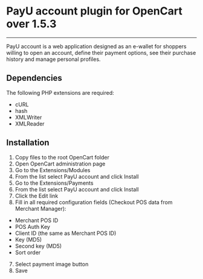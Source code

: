 # PayU account plugin for OpenCart over 1.5.3
-------
PayU account is a web application designed as an e-wallet for shoppers willing to open an account, define their payment options, see their purchase history and manage personal profiles.

## Dependencies

The following PHP extensions are required:

* cURL
* hash
* XMLWriter
* XMLReader

## Installation

1. Copy files to the root OpenCart folder
2. Open OpenCart administration page
3. Go to the Extensions/Modules
4. From the list select PayU account and click Install
3. Go to the Extensions/Payments
4. From the list select PayU account and click Install
5. Click the Edit link
6. Fill in all required configuration fields (Checkout POS data from Merchant Manager):
* Merchant POS ID
* POS Auth Key
* Client ID (the same as Merchant POS ID)
* Key (MD5)
* Second key (MD5)
* Sort order
7. Select payment image button
8. Save